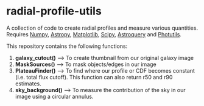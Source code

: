 # radial-profile-utils
A collection of code to create radial profiles and measure various quantities. Requires [Numpy](https://numpy.org/install/), [Astropy](https://docs.astropy.org/en/stable/install.html), [Matplotlib](https://matplotlib.org/stable/users/installing/index.html#:~:text=If%20you%20are%20using%20the,sudo%20yum%20install%20python3%2Dmatplotlib), [Scipy](https://scipy.org/install/), [Astroquery](https://astroquery.readthedocs.io/en/latest/) and [Photutils](https://photutils.readthedocs.io/en/stable/install.html#).

This repository contains the following functions:

1. **galaxy_cutout()** --> To create thumbnail from our original galaxy image
2. **MaskSources()** --> To mask objects/edges in our image
3. **PlateauFinder()** --> To find where our profile or CDF becomes constant (i.e. total flux cutoff). This function can also return r50 and r90 estimates.
4. **sky_background()** --> To measure the contribution of the sky in our image using a circular annulus.
